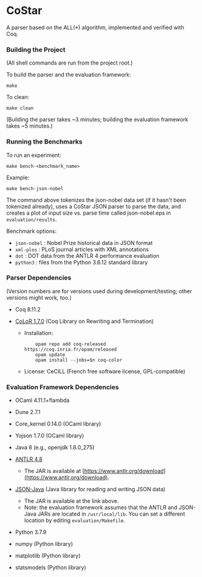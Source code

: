 # CoStar
A parser based on the ALL(*) algorithm, implemented and verified with Coq.

### Building the Project

(All shell commands are run from the project root.)

To build the parser and the evaluation framework:

```
make
```

To clean:

```
make clean
```

(Building the parser takes ~3 minutes; building the evaluation framework takes ~5 minutes.)

### Running the Benchmarks

To run an experiment:

```
make bench-<benchmark_name>
```

Example:

```
make bench-json-nobel
```

The command above tokenizes the json-nobel data set (if it hasn't been tokenized already), uses a CoStar JSON parser to parse the data, and creates a plot of input size vs. parse time called json-nobel.eps in `evaluation/results`.

Benchmark options:

- ```json-nobel``` : Nobel Prize historical data in JSON format
- ```xml-plos```   : PLoS journal articles with XML annotations
- ```dot```        : DOT data from the ANTLR 4 performance evaluation
- ```python3```    : files from the Python 3.6.12 standard library

### Parser Dependencies

(Version numbers are for versions used during development/testing; other versions might work, too.)

* Coq 8.11.2

* [CoLoR 1.7.0](http://color.inria.fr/) (Coq Library on Rewriting and Termination)

  * Installation:

    ```
        opam repo add coq-released https://coq.inria.fr/opam/released
        opam update
        opam install --jobs=$n coq-color
    ```

  * License: CeCILL (French free software license, GPL-compatible)

### Evaluation Framework Dependencies

* OCaml 4.11.1+flambda

* Dune 2.7.1

* Core_kernel 0.14.0 (OCaml library)

* Yojson 1.7.0 (OCaml library)

* Java 8 (e.g., openjdk 1.8.0_275)

* [ANTLR 4.8](https://www.antlr.org)

  * The JAR is available at [https://www.antlr.org/download](https://www.antlr.org/download).

* [JSON-Java](https://github.com/stleary/JSON-java) (Java library for reading and writing JSON data)

  * The JAR is available at the link above.
  * Note: the evaluation framework assumes that the ANTLR and JSON-Java JARs are located in `/usr/local/lib`. You can set a different location by editing `evaluation/Makefile`.

* Python 3.7.9

* numpy (Python library)

* matplotlib (Python library)

* statsmodels (Python library)



